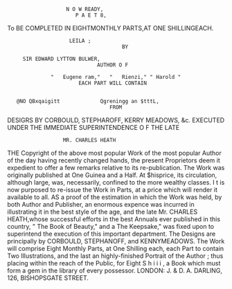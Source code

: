                        N O W READY,
                          P A E T 8,
To   BE COMPLETED IN    EIGHTMONTHLY
                                   PARTS,AT ONE SHILLINGEACH.


                        LEILA ;
                                         BY

         SIR EDWARD LYTTON BULWER,
                                 AUTHOR O F

                  "   Eugene ram,"   "   Rienzi," " Harold "
                           EACH PART WILL CONTAIN


       @NO QBxqaigitt             Qgreningg an $tttL,
                                     FROM

DESIGRS BY CORBOULD, STEPHAROFF, KERRY MEADOWS, &c.
        EXECUTED UNDER THE IMMEDIATE SUPERINTENDENCE O F THE LATE

                      MR. CHARLES HEATH

THE Copyright of the above most popular Work of the most popular
Author of the day having recently changed hands, the present Proprietors
deem it expedient to offer a few remarks relative to its re-publication.
      The Work was originally published at One Guinea and a Half. At
$hisprice, its circulation, although large, was, necessarily, confined to the
more wealthy classes. I t is now purposed to re-issue the Work in Parts,
at a price which will render it available to all.
      AS a proof of the estimation in which the Work was held, by both
Author and Publisher, an enormous expence was incurred in illustrating it
in the best style of the age, and the late Mr. CHARLES         HEATH,whose
successful efforts in the best Annuals ever published in this country, " The
Book of Beauty," and a The Keepsake," was fixed upon to superintend
the execution of this important department. The Designs are principally
by CORBOULD,    STEPHANOFF,     and KENNYMEADOWS.
      The Work will comprise Eight Monthly Parts, at One Shilling each,
each Part to contain Two Illustrations, and the last an highly-finished
Portrait of the Author ; thus placing within the reach of the Public, for
Eight S h i i i , a Book which must form a gem in the library of every
possessor.
 LONDON: J. & D. A. DARLING, 126, BISHOPSGATE STREET.

